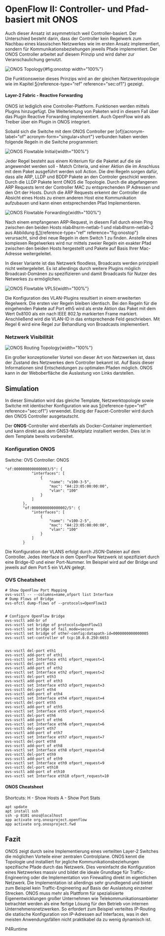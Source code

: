 OpenFlow II: Controller- und Pfad-basiert mit ONOS
==================================================

Auch dieser Ansatz ist asymmetrisch weil Controller-basiert. Der
Unterschied besteht darin, dass der Controller kein Regelwerk zum
Nachbau eines klassischen Netzwerkes wie im ersten Ansatz implementiert,
sondern für Kommunikationsbeziehungen jeweils Pfade implementiert. Der
ONOS Controller arbeitet auf diesem Prinzip und wird daher zur
Veranschaulichung genutzt.

![ONOS Topology](media/onos-top-detection.png){#fig:onostop
width="100%"}

Die Funktionsweise dieses Prinzips wird an der gleichen
Netzwerktopologie wie im Kapitel [5](#sec:of1){reference-type="ref"
reference="sec:of1"} gezeigt.

#### Layer-2 Fabric - Reactive Forwarding

ONOS ist lediglich eine Controller-Plattform. Funktionen werden mittels
Plugins hinzugefügt. Die Weiterleitung von Paketen wird in diesem Fall
über das Plugin Reactive Forwarding implementiert. Auch OpenFlow wird
als Treiber über ein Plugin in ONOS integriert.

Sobald sich die Switche mit dem ONOS Controller per
[of]{acronym-label="of" acronym-form="singular+short"} verbunden haben
werden folgende Regeln in die Switche programmiert:

![ONOS Flowtable Initial](media/onos-flowtable-init.png){width="100%"}

Jeder Regel besteht aus einem Kriterium für die Paketet auf die sie
angewendet werden soll - Match Criteria, und einer Aktion die im
Anschluss mit dem Paket ausgeführt werden soll Action. Die drei Regeln
sorgen dafür, dass alle ARP, LLDP und BDDP Pakete an den Controler
geschickt werden. Durch die LLDP Pakete lernt ONOS die Topologie. Durch
die abgefangenen ARP Requests lernt der Controller MAC zu entsprechenden
IP Adressen und den Ort der Hosts. Durch die ARP Requests erkennt der
Controller die Absicht eines Hosts zu einem anderen Host eine
Kommunikation aufzubauen und kann einen entsprechenden Pfad
Implementieren.

![ONOS Flowtable Forwarding](media/onos-flowtable-fwd.png){width="100%"}

Nach einem empfangenen ARP-Request, in diesem Fall durch einen Ping
zwischen den beiden Hosts nlab4hsrm-netlab-1 und nlab4hsrm-netlab-2 aus
Abbildung [6.1](#fig:onostop){reference-type="ref"
reference="fig:onostop"} verursacht, sind drei neue Regeln in dem Switch
1 zu finden. Anstelle eines komplexen Regelwerkes wird nur mittels
zweier Regeln ein exakter Pfad zwischen den beiden Hosts hergestellt und
Pakete auf Basis Ihrer Mac-Adresse weitergeleitet.

In dieser Variante ist das Netzwerk floodless, Broadcasts werden
prinzipiell nicht weitergeleitet. Es ist allerdings durch weitere
Plugins möglich Broadcast-Domänen zu spezifizieren und damit Broadcasts
für Nutzer des Netwerkes zu ermöglichen.

![ONOS Flowtable VPLS](media/onos-flowtable-vpls.png){width="100%"}

Die Konfiguration des VLAN-Plugins resultiert in einem erweiterten
Regelwerk. Die ersten vier Regeln bleiben identisch. Bei den Regeln für
die eingehenden Pakete auf Port eth5 wird als erste Aktion das Paket mit
dem Wert 0x8100 als ein nach IEEE 802.1p markierten Frame markiert.
Anschließend wird die VLAN-ID in das entsprechende Feld geschrieben. Mit
Regel 6 wird eine Regel zur Behandlung von Broadcasts implementiert.

### Netzwerk Visibilität

![ONOS Routing Topology](media/onos-metering.png){width="100%"}

Ein großer konzeptioneller Vorteil von dieser Art von Netzwerken ist,
dass der Zustand des Netzwerkes dem Controller bekannt ist. Auf Basis
dieser Informationen sind Entscheidungen zu optimalen Pfaden möglich.
ONOS kann in der Weboberfläche die Auslastung von Links darstellen.

Simulation
----------

In dieser Simulation wird das gleiche Template, Netzwerktopologie sowie
Switche mit identischer Konfiguration wie aus
[5](#sec:of1){reference-type="ref" reference="sec:of1"} verwendet.
Einzig der Faucet-Controller wird durch den ONOS Controller
ausgetautscht.

Der **ONOS**-Controller wird ebenfalls als Docker-Container
implementiert und kann direkt aus dem GNS3-Marktplatz installiert
werden. Dies ist in dem Template bereits vorbereitet.

### Konfiguration ONOS

Switche: OVS Controller: ONOS

``` {caption="ONOS Interface Konfiguration für VPLS"}
"of:0000000000000003/5": {
            "interfaces": [
                {
                    "name": "v100-3-5",
                    "mac": "A4:23:05:00:00:00",
                    "vlan": "100"
                }
            ]
        },
        "of:0000000000000002/5": {
            "interfaces": [
                {
                    "name": "v100-2-5",
                    "mac": "A4:23:05:00:00:00",
                    "vlan": "100"
                }
            ]
        }
```

Die Konfiguration der VLANS erfolgt durch JSON-Dateien auf dem
Controller. Jedes Interface in dem OpenFlow Netzwerk ist spezifiziert
durch eine Bridge-ID und einer Port-Nummer. Im Beispiel wird auf der
Bridge und jeweils auf dem Port 5 ein VLAN gelegt.

### OVS Cheatsheet

``` {caption="Faucet Commands"}
# Show OpenFlow Port Mapping
ovs-vsctl -- --columns=name,ofport list Interface
# Dump Flows of Bridge
ovs-ofctl dump-flows of --protocols=OpenFlow13


# Configure OpenFlow Bridge
ovs-vsctl add-br of
ovs-vsctl set bridge of protocols=OpenFlow13
ovs-vsctl set bridge of fail_mode=secure
ovs-vsctl set bridge of other-config:datapath-id=0000000000000005
ovs-vsctl set-controller of tcp:10.0.0.250:6653


ovs-vsctl del-port eth1
ovs-vsctl add-port of eth1
ovs-vsctl set Interface eth1 ofport_request=1
ovs-vsctl del-port eth2
ovs-vsctl add-port of eth2
ovs-vsctl set Interface eth2 ofport_request=2
ovs-vsctl del-port eth3
ovs-vsctl add-port of eth3
ovs-vsctl set Interface eth3 ofport_request=3
ovs-vsctl del-port eth4
ovs-vsctl add-port of eth4
ovs-vsctl set Interface eth4 ofport_request=4
ovs-vsctl del-port eth5
ovs-vsctl add-port of eth5
ovs-vsctl set Interface eth5 ofport_request=5
ovs-vsctl del-port eth6
ovs-vsctl add-port of eth6
ovs-vsctl set Interface eth6 ofport_request=6
ovs-vsctl del-port eth7
ovs-vsctl add-port of eth7
ovs-vsctl set Interface eth7 ofport_request=7
ovs-vsctl del-port eth8
ovs-vsctl add-port of eth8
ovs-vsctl set Interface eth8 ofport_request=8
ovs-vsctl del-port eth9
ovs-vsctl add-port of eth9
ovs-vsctl set Interface eth9 ofport_request=9
ovs-vsctl del-port eth10
ovs-vsctl add-port of eth10
ovs-vsctl set Interface eth10 ofport_request=10
```

#### ONOS Cheatsheet

Shortcuts: H - Show Hosts A - Show Port Stats

    apt update
    apt install ssh
    ssh -p 8101 onos@localhost
    app activate org.onosproject.openflow
    app activate org.onosproject.fwd

Fazit
-----

ONOS zeigt durch seine Implementierung eines verteilten Layer-2 Switches
die möglichen Vorteile einer zentralen Controlplane. ONOS kennt die
Topologie und installiert for jegliche Kommunikationsbeziehungen
spezifische Pfade durch das Netzwerk. Dies vereinfacht die Konfiguration
eines Netzwerkes massiv und bildet die ideale Grundlage für
Traffic-Engineering oder die Implementation von Firewalling direkt im
eigentlichen Netzwerk. Die Implementation ist allerdings sehr
grundlegend und bietet zum Beispiel kein Traffic-Engineering auf Basis
der Auslastung einzelner Strecken. ONOS muss mehr als Plattform für
spezialisierte Eigenentwicklungen großer Unternehmen wie
Telekommunikationsanbieter betrachtet werden als eine fertige Lösung für
den Betrieb von internen Unternehmensnetzwerken. So erfordert zum
Beispiel verteiltes IP-Routing die statische Konfiguration von
IP-Adressen auf Interfaces, was in den meisten Anwendungsfällen nicht
praktikabel da zu wenig dynamisch ist.

P4Runtime
